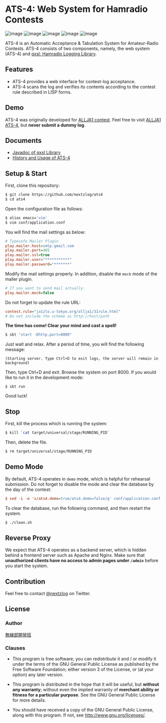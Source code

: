 ATS-4: Web System for Hamradio Contests
====

![image](https://img.shields.io/badge/Java-JDK11-red.svg)
![image](https://img.shields.io/badge/Scala-2.12-orange.svg)
![image](https://img.shields.io/badge/sbt-1.2.8-brightgreen.svg)
![image](https://img.shields.io/badge/PlayFramework-2.7-blueviolet.svg)
![image](https://img.shields.io/badge/license-GPL3-blue.svg)

ATS-4 is an Automatic Acceptance & Tabulation System for Amateur-Radio Contests.
ATS-4 consists of two components, namely, the web system (ATS-4) and [qxsl: Hamradio Logging Library](https://github.com/nextzlog/qxsl).

## Features

- ATS-4 provides a web interface for contest-log acceptance.
- ATS-4 scans the log and verifies its contents according to the contest rule described in LISP forms.

## Demo

ATS-4 was originally developed for [ALLJA1 contest](http://ja1zlo.u-tokyo.org/allja1/).
Feel free to visit [ALLJA1 ATS-4](https://allja1.org), but **never submit a dummy log**.

## Documents

- [Javadoc of qxsl Library](https://pafelog.net/qxsl/index.html)
- [History and Usage of ATS-4](https://pafelog.net/ats4.pdf)

## Setup & Start

First, clone this repository:

```sh
$ git clone https://github.com/nextzlog/ats4
$ cd ats4
```

Open the configuration file as follows:

```sh
$ alias emacs='vim'
$ vim conf/application.conf
```

You will find the mail settings as below:

```ini
# Typesafe Mailer Plugin
play.mailer.host=smtp.gmail.com
play.mailer.port=465
play.mailer.ssl=true
play.mailer.user="***********"
play.mailer.password="*******"
```

Modify the mail settings properly.
In addition, disable the `mock` mode of the mailer plugin.

```ini
# If you want to send mail actually:
play.mailer.mock=false
```

Do not forget to update the rule URL:

```ini
contest.rule="ja1zlo.u-tokyo.org/allja1/31rule.html"
# Do not include the scheme as http://host/path
```

**The time has come! Clear your mind and cast a spell!**

```sh
$ sbt "start -Dhttp.port=8000"
```

Just wait and relax.
After a period of time, you will find the following message:

```
(Starting server. Type Ctrl+D to exit logs, the server will remain in background)
```

Then, type Ctrl+D and exit.
Browse the system on port 8000.
If you would like to run it in the development mode:

```
$ sbt run
```

Good luck!

## Stop

First, kill the process which is running the system:

```sh
$ kill `cat target/universal/stage/RUNNING_PID`
```

Then, delete the file.

```sh
$ rm target/universal/stage/RUNNING_PID
```

## Demo Mode

By default, ATS-4 operates in `demo` mode, which is helpful for rehearsal submission.
Do not forget to disable the mode and clear the database by the day of the contest:

```ini
$ sed -i -e 's/ats4.demo=true/ats4.demo=false/g' conf/application.conf
```

To clear the database, run the following command, and then restart the system.

```sh
$ ./clean.sh
```

## Reverse Proxy

We expect that ATS-4 operates as a backend server, which is hidden behind a frontend server such as Apache and Nginx.
Make sure that **unauthorized clients have no access to admin pages under `/admin`** before you start the system.

## Contribution

Feel free to contact [@nextzlog](https://twitter.com/nextzlog) on Twitter.

## License

### Author

[無線部開発班](https://pafelog.net)

### Clauses

- This program is free software; you can redistribute it and / or modify it under the terms of the GNU General Public License as published by the Free Software Foundation; either version 3 of the License, or (at your option) any later version.

- This program is distributed in the hope that it will be useful, but **without any warranty**; without even the implied warranty of **merchant ability or fitness for a particular purpose**.
See the GNU General Public License for more details.

- You should have received a copy of the GNU General Public License, along with this program.
If not, see <http://www.gnu.org/licenses/>.
